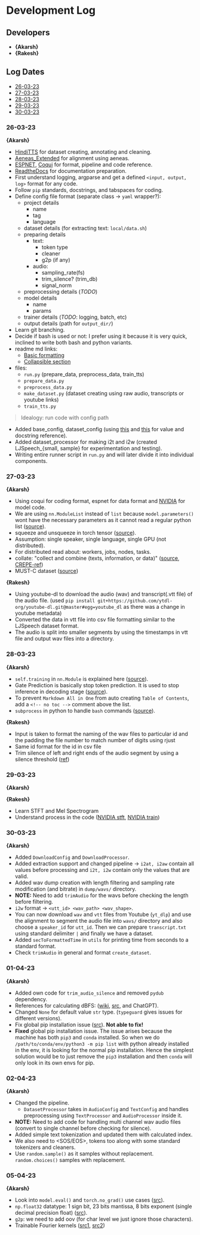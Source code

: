 # Development Log
## Developers
- **{Akarsh}**
- **{Rakesh}**

## Log Dates
<!-- no toc -->
- [26-03-23](#26-03-23)
- [27-03-23](#27-03-23)
- [28-03-23](#28-03-23)
- [29-03-23](#29-03-23)
- [30-03-23](#30-03-23)

### 26-03-23
**{Akarsh}**
- [HindiTTS](https://github.com/saiakarsh193/HindiTTS) for dataset creating, annotating and cleaning.
- [Aeneas_Extended](https://github.com/saiakarsh193/Extended-Forced-Aligner/blob/master/extend_aligner.py) for alignment using aeneas.
- [ESPNET](https://github.com/espnet/espnet/tree/master/egs2/TEMPLATE/tts1#5-tts-statistics-collection), [Coqui](https://github.com/coqui-ai/TTS) for format, pipeline and code reference.
- [ReadtheDocs](https://readthedocs.org) for documentation preparation.
- First understand logging, argparse and get a defined `<input, output, log>` format for any code.
- Follow `pip` standards, docstrings, and tabspaces for coding.
- Define config file format (separate class -> `yaml` wrapper?):
  - project details
    - name
    - tag
    - language
  - dataset details (for extracting text: `local/data.sh`)
  - preparing details
    - text:
      - token type
      - cleaner
      - g2p (if any)
    - audio:
      - sampling_rate(fs)
      - trim_silence? (trim_db)
      - signal_norm
  - preprocessing details (_TODO_)
  - model details
    - name
    - params
  - trainer details (_TODO_: logging, batch, etc)
  - output details (path for `output_dir/`)
- Learn git branching.
- Decide if bash is used or not: I prefer using it because it is very quick, inclined to write both bash and python variants.
- readme md links:
  - [Basic formatting](https://docs.github.com/en/get-started/writing-on-github/getting-started-with-writing-and-formatting-on-github/basic-writing-and-formatting-syntax)
  - [Collapsible section](https://gist.github.com/pierrejoubert73/902cc94d79424356a8d20be2b382e1ab)
- files:
  - `run.py` (prepare_data, preprocess_data, train_tts)
  - `prepare_data.py`
  - `preprocess_data.py`
  - `make_dataset.py` (dataset creating using raw audio, transcripts or youtube links)
  - `train_tts.py`
> Idealogy: run code with config path
- Added base_config, dataset_config (using [this](https://github.com/coqui-ai/TTS/blob/dev/TTS/utils/audio/processor.py) and [this](https://github.com/coqui-ai/TTS/blob/d309f50e53aaa4fa6fc540f98615f1963d61447f/TTS/config/shared_configs.py#L9) for value and docstring reference).
- Added dataset_processor for making i2t and i2w (created LJSpeech_{small, sample} for experimentation and testing).
- Writing entire runner script in `run.py` and will later divide it into individual components.


### 27-03-23
**{Akarsh}**
- Using coqui for coding format, espnet for data format and [NVIDIA](https://github.com/NVIDIA/tacotron2/) for model code.
- We are using `nn.ModuleList` instead of `list` because `model.parameters()` wont have the necessary parameters as it cannot read a regular python list ([source](https://discuss.pytorch.org/t/the-difference-in-usage-between-nn-modulelist-and-python-list/7744)).
- squeeze and unsqueeze in torch tensor ([source](https://www.geeksforgeeks.org/how-to-squeeze-and-unsqueeze-a-tensor-in-pytorch/)).
- Assumption: single speaker, single language, single GPU (not distributed).
- For distributed read about: workers, jobs, nodes, tasks.
- collate: "collect and combine (texts, information, or data)" ([source](https://plainenglish.io/blog/understanding-collate-fn-in-pytorch-f9d1742647d3), [CREPE-ref](https://github.com/KawshikManikantan/CREPE/blob/main/Code/lstm_base.ipynb))
- MUST-C dataset ([source](https://ict.fbk.eu/must-c-releases/))

**{Rakesh}**
- Using youtube-dl to download the audio (wav) and transcript(.vtt file) of the audio file. (used `pip install git+https://github.com/ytdl-org/youtube-dl.git@master#egg=youtube_dl` as there was a change in youtube metadata)
- Converted the data in vtt file into csv file formatting similar to the LJSpeech dataset format.
- The audio is split into smaller segments by using the timestamps in vtt file and output wav files into a directory.


### 28-03-23
**{Akarsh}**
- `self.training` in `nn.Module` is explained here ([source](https://github.com/google/objax/issues/29)).
- Gate Prediction is basically stop token prediction. It is used to stop inference in decoding stage ([source](https://github.com/NVIDIA/tacotron2/blob/master/model.py#L378)).
- To prevent `Markdown All in One` from auto creating `Table of Contents`, add a `<!-- no toc -->` comment above the list.
- `subprocess` in python to handle `bash` commands ([source](https://docs.python.org/3/library/subprocess.html)).

**{Rakesh}**
- Input is taken to format the naming of the wav files to particular id and the padding the file number to match number of digits using rjust
- Same id format for the id in csv file
- Trim silence of left and right ends of the audio segment by using a silence threshold ([ref](https://stackoverflow.com/questions/29547218/remove-silence-at-the-beginning-and-at-the-end-of-wave-files-with-pydub))


### 29-03-23
**{Akarsh}**

**{Rakesh}**
- Learn STFT and Mel Spectrogram
- Understand process in the code ([NVIDIA stft](https://github.com/NVIDIA/tacotron2/blob/master/stft.py), [NVIDIA train](https://github.com/NVIDIA/tacotron2/blob/master/train.py))


### 30-03-23
**{Akarsh}**
- Added `DownloadConfig` and `DownloadProcessor`.
- Added extraction support and changed pipeline -> `i2at, i2aw` contain all values before processing and `i2t, i2w` contain only the values that are valid.
- Added wav dump creation with length filtering and sampling rate modification (and bitrate) in `dump/wavs/` directory.
- **NOTE:** Need to add `trimAudio` for the wavs before checking the length before filtering.
- `i2w` format -> `<utt_id> <wav_path> <wav_shape>`.
- You can now download `wav` and `vtt` files from Youtube (`yt_dlp`) and use the alignment to segment the audio file into `wavs/` directory and also choose a `speaker_id` for `utt_id`. Then we can prepare `transcript.txt` using standard delimiter `|` and finally we have a dataset.
- Added `secToFormattedTime` in `utils` for printing time from seconds to a standard format.
- Check `trimAudio` in general and format `create_dataset`.


### 01-04-23
**{Akarsh}**
- Added own code for `trim_audio_silence` and removed `pydub` dependency.
- References for calculating dBFS: ([wiki](https://en.wikipedia.org/wiki/DBFS), [src](https://audiointerfacing.com/dbfs-in-audio/), and ChatGPT).
- Changed `None` for default value `str` type. (`typeguard` gives issues for different versions).
- Fix global pip installation issue ([src](https://stackoverflow.com/questions/44552507/conda-environment-pip-is-trying-to-install-dependencies-globally)). **Not able to fix!**
- **Fixed** global pip installation issue. The issue arises because the machine has both `pip3` and `conda` installed. So when we do `/path/to/conda/env/python3 -m pip list` with python already installed in the env, it is looking for the normal pip installation. Hence the simplest solution would be to just remove the `pip3` installation and then `conda` will only look in its own envs for pip.


### 02-04-23
**{Akarsh}**
- Changed the pipeline.
  - `DatasetProcessor` takes in `AudioConfig` and `TextConfig` and handles preprocessing using `TextProcessor` and `AudioProcessor` inside it.
- **NOTE:** Need to add code for handling multi channel wav audio files (convert to single channel before checking for silence).
- Added simple text tokenization and updated them with calculated index.
- We also need to <SOS/EOS>, <UNK> tokens too along with some standard tokenizers and cleaners.
- Use `random.sample()` as it samples without replacement. `random.choices()` samples with replacement.


### 05-04-23
**{Akarsh}**
- Look into `model.eval()` and `torch.no_grad()` use cases ([src](https://discuss.pytorch.org/t/model-eval-vs-with-torch-no-grad/19615/2)).
- `np.float32` datatype: 1 sign bit, 23 bits mantissa, 8 bits exponent (single decimal precision float) ([src](https://stackoverflow.com/questions/16963956/difference-between-python-float-and-numpy-float32)).
- `g2p`: we need to add oov (for char level we just ignore those characters).
- Trainable Fourier kernels ([src1](https://github.com/KinWaiCheuk/nnAudio), [src2](https://github.com/pseeth/torch-stft))